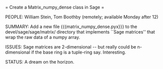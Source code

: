 = Create a Matrix_numpy_dense class in Sage =

PEOPLE: William Stein, Tom Boothby (remotely; available Monday after 12)


SUMMARY:
Add a new file {{{matrix_numpy_dense.pyx}}} to the devel/sage/sage/matrix/ directory that implements ``Sage matrices'' that wrap the raw data of a numpy array. 

ISSUES:
 Sage matrices are 2-dimensional -- but really could be n-dimensional if the base ring is a tuple-ring say.  Interesting.

STATUS:
A dream on the horizon. 
